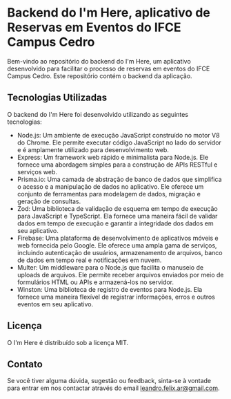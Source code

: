 # Backend do I'm Here, aplicativo de Reservas em Eventos do IFCE Campus Cedro

Bem-vindo ao repositório do backend do I'm Here, um aplicativo desenvolvido para facilitar o processo de reservas em eventos do IFCE Campus Cedro. Este repositório contém o backend da aplicação.

## Tecnologias Utilizadas

O backend do I'm Here foi desenvolvido utilizando as seguintes tecnologias:

- Node.js: Um ambiente de execução JavaScript construído no motor V8 do Chrome. Ele permite executar código JavaScript no lado do servidor e é amplamente utilizado para desenvolvimento web.
- Express: Um framework web rápido e minimalista para Node.js. Ele fornece uma abordagem simples para a construção de APIs RESTful e serviços web.
- Prisma.io: Uma camada de abstração de banco de dados que simplifica o acesso e a manipulação de dados no aplicativo. Ele oferece um conjunto de ferramentas para modelagem de dados, migração e geração de consultas.
- Zod: Uma biblioteca de validação de esquema em tempo de execução para JavaScript e TypeScript. Ela fornece uma maneira fácil de validar dados em tempo de execução e garantir a integridade dos dados em seu aplicativo.
- Firebase: Uma plataforma de desenvolvimento de aplicativos móveis e web fornecida pelo Google. Ele oferece uma ampla gama de serviços, incluindo autenticação de usuários, armazenamento de arquivos, banco de dados em tempo real e notificações em nuvem.
- Multer: Um middleware para o Node.js que facilita o manuseio de uploads de arquivos. Ele permite receber arquivos enviados por meio de formulários HTML ou APIs e armazená-los no servidor.
- Winston: Uma biblioteca de registro de eventos para Node.js. Ela fornece uma maneira flexível de registrar informações, erros e outros eventos em seu aplicativo.

## Licença

O I'm Here é distribuído sob a licença MIT.

## Contato

Se você tiver alguma dúvida, sugestão ou feedback, sinta-se à vontade para entrar em nos contactar através do email leandro.felix.ar@gmail.com.
